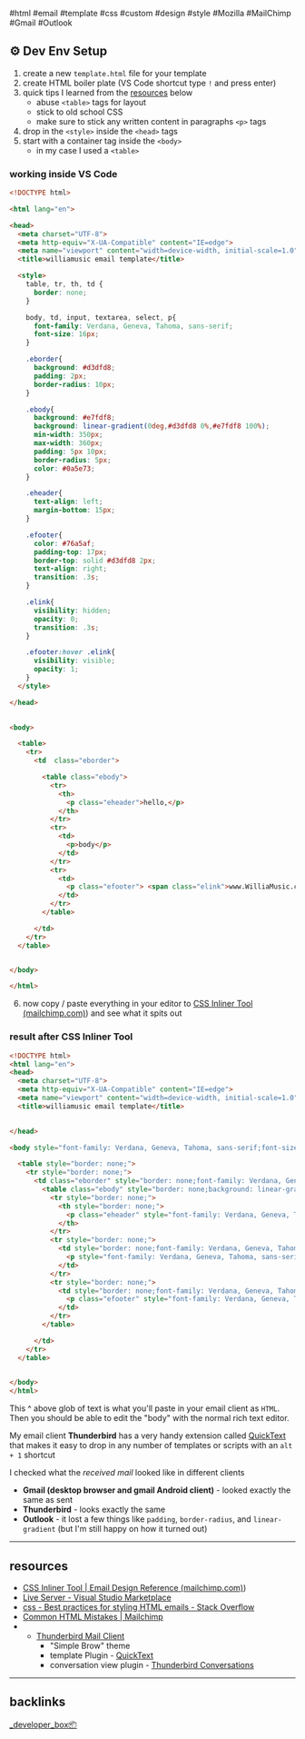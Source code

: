 #html #email #template #css #custom #design #style #Mozilla #MailChimp
#Gmail #Outlook

## ⚙ Dev Env Setup
1. create a new `template.html` file for your template
2. create HTML boiler plate (VS Code shortcut type `!` and press enter)
3. quick tips I learned from the [resources](/vault/#resources) below
	- abuse `<table>` tags for layout
	- stick to old school CSS
	- make sure to stick any written content in paragraphs `<p>` tags
4. drop in the `<style>` inside the `<head>` tags
5. start with a container tag inside the `<body>`
	- in my case I used a `<table>`

### working inside VS Code
```html 
<!DOCTYPE html>

<html lang="en">

<head>
  <meta charset="UTF-8">
  <meta http-equiv="X-UA-Compatible" content="IE=edge">
  <meta name="viewport" content="width=device-width, initial-scale=1.0">
  <title>williamusic email template</title>

  <style>
    table, tr, th, td {
      border: none;
    }

    body, td, input, textarea, select, p{
      font-family: Verdana, Geneva, Tahoma, sans-serif;
      font-size: 16px;
    }

    .eborder{
      background: #d3dfd8;
      padding: 2px;
      border-radius: 10px;
    }

    .ebody{
      background: #e7fdf8;
      background: linear-gradient(0deg,#d3dfd8 0%,#e7fdf8 100%);
      min-width: 350px;
      max-width: 360px;
      padding: 5px 10px;
      border-radius: 5px;
      color: #0a5e73;
    }

    .eheader{
      text-align: left;
      margin-bottom: 15px;
    }

    .efooter{
      color: #76a5af;
      padding-top: 17px;
      border-top: solid #d3dfd8 2px;
      text-align: right;
      transition: .3s;
    }

    .elink{
      visibility: hidden;
      opacity: 0;
      transition: .3s;
    }

    .efooter:hover .elink{
      visibility: visible;
      opacity: 1;
    }
  </style>

</head>

  
<body>

  <table>
    <tr>
      <td  class="eborder">

        <table class="ebody">
          <tr>
            <th>
              <p class="eheader">hello,</p>
            </th>
          </tr>
          <tr>
            <td>
              <p>body</p>
            </td>
          </tr>
          <tr>
            <td>
              <p class="efooter"> <span class="elink">www.WilliaMusic.com</span>  🎵 William</p>
            </td>
          </tr>
        </table>

      </td>
    </tr>
  </table>


</body>

</html>
```

6. now copy / paste everything in your editor to [CSS Inliner Tool (mailchimp.com)](/vault/mailchimp.com)) and see what it spits out

### result after CSS Inliner Tool
```html
<!DOCTYPE html>
<html lang="en">
<head>
  <meta charset="UTF-8">
  <meta http-equiv="X-UA-Compatible" content="IE=edge">
  <meta name="viewport" content="width=device-width, initial-scale=1.0">
  <title>williamusic email template</title>

  
</head>

<body style="font-family: Verdana, Geneva, Tahoma, sans-serif;font-size: 16px;">

  <table style="border: none;">
    <tr style="border: none;">
      <td class="eborder" style="border: none;font-family: Verdana, Geneva, Tahoma, sans-serif;font-size: 16px;background: #d3dfd8;padding: 2px;border-radius: 10px;">
        <table class="ebody" style="border: none;background: linear-gradient(0deg,#d3dfd8 0%,#e7fdf8 100%);min-width: 350px;max-width: 360px;padding: 5px 10px;border-radius: 5px;color: #0a5e73;">
          <tr style="border: none;">
            <th style="border: none;">
              <p class="eheader" style="font-family: Verdana, Geneva, Tahoma, sans-serif;font-size: 16px;text-align: left;margin-bottom: 15px;">hello,</p>
            </th>
          </tr>
          <tr style="border: none;">
            <td style="border: none;font-family: Verdana, Geneva, Tahoma, sans-serif;font-size: 16px;">
              <p style="font-family: Verdana, Geneva, Tahoma, sans-serif;font-size: 16px;">body</p>
            </td>
          </tr>
          <tr style="border: none;">
            <td style="border: none;font-family: Verdana, Geneva, Tahoma, sans-serif;font-size: 16px;">
              <p class="efooter" style="font-family: Verdana, Geneva, Tahoma, sans-serif;font-size: 16px;color: #76a5af;padding-top: 17px;border-top: solid #d3dfd8 2px;text-align: right;transition: .3s;"> <span class="elink" style="visibility: hidden;opacity: 0;transition: .3s;">www.WilliaMusic.com</span>  🎵 William</p>
            </td>
          </tr>
        </table>

      </td>
    </tr>
  </table>

  
</body>
</html>
```

This ^ above glob of text is what you'll paste in your email client as `HTML`. Then you should be able to edit the "body" with the normal rich text editor. 

My email client **Thunderbird** has a very handy extension called [QuickText](/vault/https://addons.thunderbird.net/en-US/thunderbird/addon/quicktext/?src=search) that makes it easy to drop in any number of templates or scripts with an `alt + 1` shortcut

I checked what the _received mail_ looked like in different clients
- **Gmail (desktop browser and gmail Android client)** - looked exactly the same as sent
- **Thunderbird** - looks exactly the same
- **Outlook** - it lost a few things like `padding`, `border-radius`, and `linear-gradient` (but I'm still happy on how it turned out)

---

## resources
- [CSS Inliner Tool | Email Design Reference (mailchimp.com)](/vault/mailchimp.com))
- [Live Server - Visual Studio Marketplace](/vault/https://marketplace.visualstudio.com/items?itemName=ritwickdey.LiveServer)
- [css - Best practices for styling HTML emails - Stack Overflow](/vault/https://stackoverflow.com/questions/4829254/best-practices-for-styling-html-emails)
- [Common HTML Mistakes | Mailchimp](/vault/https://mailchimp.com/help/common-html-mistakes/)
- - [Thunderbird Mail Client](/vault/https://www.thunderbird.net/)
	- "Simple Brow" theme
	- template Plugin - [QuickText](/vault/https://addons.thunderbird.net/en-US/thunderbird/addon/quicktext/?src=search)
	- conversation view plugin - [Thunderbird Conversations](/vault/https://addons.thunderbird.net/en-US/thunderbird/addon/gmail-conversation-view/?src=search) 

---
## backlinks
[_developer_box📦](/vault/%F0%9F%93%81developer/_developer_box%F0%9F%93%A6.md)